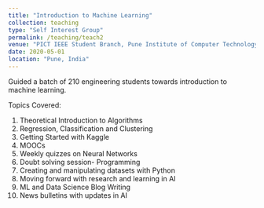 ```yaml
---
title: "Introduction to Machine Learning"
collection: teaching
type: "Self Interest Group"
permalink: /teaching/teach2
venue: "PICT IEEE Student Branch, Pune Institute of Computer Technology"
date: 2020-05-01
location: "Pune, India"
---
```


Guided a batch of 210 engineering students towards introduction to machine learning. 

Topics Covered:
1. Theoretical Introduction to Algorithms
2. Regression, Classification and Clustering
3. Getting Started with Kaggle
4. MOOCs
5. Weekly quizzes on Neural Networks
6. Doubt solving session- Programming 
7. Creating and manipulating datasets with Python
8. Moving forward with research and learning in AI
9. ML and Data Science Blog Writing
10. News bulletins with updates in AI
